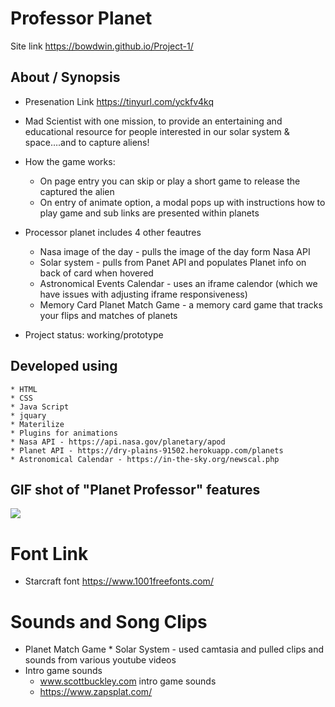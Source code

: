 # Professor Planet

Site link https://bowdwin.github.io/Project-1/
## About / Synopsis
* Presenation Link https://tinyurl.com/yckfv4kq
* Mad Scientist with one mission, to 
provide an entertaining and educational resource
for people interested in our solar system & space….and to capture aliens!
* How the game works:
    * On page entry you can skip or play a short game to release the captured the alien
    * On entry of animate option, a modal pops up with instructions how to play game and sub links are presented within planets
* Processor planet includes 4 other feautres
    * Nasa image of the day - pulls the image of the day form Nasa API
    * Solar system - pulls from Panet API and populates Planet info on back of card when hovered
    * Astronomical Events Calendar - uses an iframe calendor (which we have issues with adjusting iframe responsiveness)
    * Memory Card Planet Match Game - a memory card game that tracks your flips and matches of planets 
  
* Project status: working/prototype

## Developed using
    * HTML
    * CSS
    * Java Script
    * jquary
    * Materilize
    * Plugins for animations
    * Nasa API - https://api.nasa.gov/planetary/apod
    * Planet API - https://dry-plains-91502.herokuapp.com/planets
    * Astronomical Calendar - https://in-the-sky.org/newscal.php
## GIF shot of "Planet Professor" features

![](images/got.gif)

# Font Link
* Starcraft font https://www.1001freefonts.com/

# Sounds and Song Clips
* Planet Match Game * Solar System - used camtasia and pulled clips and sounds from various youtube videos
* Intro game sounds
    * www.scottbuckley.com intro game sounds
    * https://www.zapsplat.com/  

